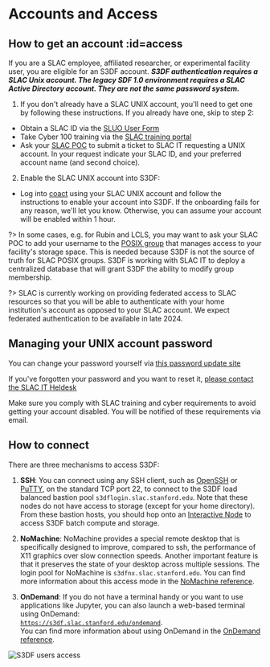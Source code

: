 # Accounts and Access

## How to get an account :id=access

If you are a SLAC employee, affiliated researcher, or experimental
facility user, you are eligible for an S3DF account. ***S3DF authentication requires a SLAC Unix account. The legacy SDF 1.0 environment requires a SLAC Active Directory account. They are not the same password system.***


1. If you don't already have a SLAC UNIX account, you'll need to get one by following these instructions. If you already have one, skip to step 2:
  * Obtain a SLAC ID via the [SLUO User
Form](https://oraweb4.slac.stanford.edu/apex/epnprod/f?p=134:1)
  * Take Cyber 100 training via the [SLAC training portal](http://training.slac.stanford.edu/web-training.asp)
  * Ask your [SLAC POC](contact-us.md#facpoc) to submit a ticket to SLAC IT requesting a UNIX account. In your request indicate your SLAC ID, and your preferred account name (and second choice).
2. Enable the SLAC UNIX account into S3DF:
  * Log into [coact](https://s3df.slac.stanford.edu/coact) using your SLAC UNIX account and follow the instructions to enable your account into S3DF. If the onboarding fails for any reason, we'll let you know. Otherwise, you can assume your account will be enabled within 1 hour.

?> In some cases, e.g. for Rubin and LCLS, you may want to ask your
SLAC POC to add your username to the [POSIX
group](contact-us.md#facpoc) that manages access to your facility's
storage space. This is needed because S3DF is not the source of truth
for SLAC POSIX groups. S3DF is working with SLAC IT to deploy a
centralized database that will grant S3DF the ability to modify group
membership.


?> SLAC is currently working on providing federated access to SLAC
resources so that you will be able to authenticate with your home
institution's account as opposed to your SLAC account. We expect
federated authentication to be available in late 2024.

## Managing your UNIX account password

You can change your password yourself via [this password update site](https://unix-password.slac.stanford.edu/)

If you've forgotten your password and you want to reset it, [please contact the SLAC IT Heldesk](https://it.slac.stanford.edu/support)

Make sure you comply with SLAC training and cyber requirements to avoid getting your account disabled. You will be notified of these requirements via email.


## How to connect

There are three mechanisms to access S3DF:

1. **SSH**: You can connect using any SSH client, such as
[OpenSSH](www.openssh.com) or
[PuTTY](https://www.chiark.greenend.org.uk/~sgtatham/putty/), on the
standard TCP port 22, to connect to the S3DF load balanced bastion pool
`s3dflogin.slac.stanford.edu`. Note that these nodes do not have access to storage (except for your home directory). From these bastion hosts, you should hop onto an [Interactive Node](interactive-compute.md#interactive-pools) to access S3DF batch compute and storage.

2. **NoMachine**: NoMachine provides a special remote desktop that is
specifically designed to improve, compared to ssh, the performance of
X11 graphics over slow connection speeds. Another important feature is
that it preserves the state of your desktop across multiple
sessions. The login pool for NoMachine is
`s3dfnx.slac.stanford.edu`. You can find more information about this
access mode in the [NoMachine reference](reference.md#nomachine).

3. **OnDemand**: If you do not have a terminal handy or you want to
use applications like Jupyter, you can also launch a web-based
terminal using OnDemand:\
[`https://s3df.slac.stanford.edu/ondemand`](https://s3df.slac.stanford.edu/ondemand).\
You can find more information about using OnDemand in the [OnDemand
reference](reference.md#ondemand).

![S3DF users access](assets/S3DF_users_access.png)
